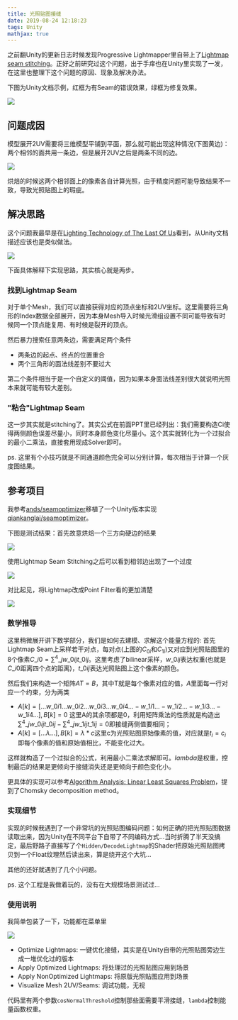 ```yaml
---
title: 光照贴图接缝
date: 2019-08-24 12:18:23
tags: Unity
mathjax: true
---
```


之前翻Unity的更新日志时候发现Progressive Lightmapper里自带上了[Lightmap seam stitching](https://docs.unity3d.com/Manual/Lightmapping-SeamStitching.html)。正好之前研究过这个问题，出于手痒也在Unity里实现了一发，在这里也整理下这个问题的原因、现象及解决办法。

下图为Unity文档示例，红框为有Seam的错误效果，绿框为修复效果。

![](/images/lightmap_seam.jpg)

<!--more-->

## 问题成因

模型展开2UV需要将三维模型平铺到平面，那么就可能出现这种情况(下图黄边)：两个相邻的面共用一条边，但是展开2UV之后是两条不同的边。

![](/images/2uv_seam.jpg)

烘焙的时候这两个相邻面上的像素各自计算光照，由于精度问题可能导致结果不一致，导致光照贴图上的瑕疵。

## 解决思路

这个问题我最早是在[Lighting Technology of The Last Of Us](http://miciwan.com/SIGGRAPH2013/Lighting%20Technology%20of%20The%20Last%20Of%20Us.pdf)看到，从Unity文档描述应该也是类似做法。

![](/images/seam_stitching.jpg)

下面具体解释下实现思路，其实核心就是两步。

### 找到Lightmap Seam

对于单个Mesh，我们可以直接获得对应的顶点坐标和2UV坐标。这里需要将三角形的Index数据全部展开，因为本身Mesh导入时候光滑组设置不同可能导致有时候同一个顶点能复用、有时候是裂开的顶点。

然后暴力搜索任意两条边，需要满足两个条件

- 两条边的起点、终点的位置重合
- 两个三角形的面法线差别不要过大

第二个条件相当于是一个自定义的阈值，因为如果本身面法线差别很大就说明光照本来就可能有较大差别。

### "粘合"Lightmap Seam

这一步其实就是stitching了。其实公式在前面PPT里已经列出：我们需要构造Ci使得两侧颜色误差尽量小，同时本身颜色变化尽量小。这个其实就转化为一个过拟合的最小二乘法，直接套用现成Solver即可。

ps. 这里有个小技巧就是不同通道颜色完全可以分别计算，每次相当于计算一个灰度图结果。

## 参考项目

我参考[ands/seamoptimizer](https://github.com/ands/seamoptimizer)移植了一个Unity版本实现[qiankanglai/seamoptimizer](https://github.com/qiankanglai/seamoptimizer)。

下图是测试结果：首先故意烘焙一个三方向硬边的结果

![](/images/lightmap_seam_unoptimized.jpg)

使用Lightmap Seam Stitching之后可以看到相邻边出现了一个过度

![](/images/lightmap_seam_optimized.jpg)

对比起见，将Lightmap改成Point Filter看的更加清楚

![](/images/lightmap_seam_optimized_point.jpg)

### 数学推导

这里稍微展开讲下数学部分，我们是如何去建模、求解这个能量方程的: 首先Lightmap Seam上采样若干对点，每对点(上图的$C_{0i}$和$C_{1i}$)又对应到光照贴图里的8个像素$C\_{i0}=\sum^{4}\_{j} w\_{0ij} t\_{0ij}$。这里考虑了bilinear采样，$w\_{0ij}$表达权重(也就是$C\_{i0}$距离四个点的距离)，$t\_{0ij}$表达光照贴图上这个像素的颜色。

然后我们来构造一个矩阵$AT=B$，其中T就是每个像素对应的值，$A$里面每一行对应一个约束，分为两类

- $A[k] = [... w\_{0i1} ... w\_{0i2} ... w\_{0i3} ... w\_{0i4} ... -w\_{1i1} ... -w\_{1i2} ... -w\_{1i3} ... -w\_{1i4} ...], B[k] = 0$ 这里A的其余项都是0，利用矩阵乘法的性质就是构造出$\sum^{4}\_{j} w\_{0ij} t\_{0ij} - \sum^{4}\_{j} w\_{1ij} t\_{1ij} = 0$即接缝两侧值要相同；
- $A[k] = [... \lambda ...], B[k] = \lambda * c$这里c为光照贴图原始像素的值，对应就是$t_{i} = c_{i}$即每个像素的值和原始值相比，不能变化过大。

这样就构造了一个过拟合的公式，利用最小二乘法求解即可。$lambda$是权重，控制最后的结果是更倾向于接缝消失还是更倾向于颜色变化小。

更具体的实现可以参考[Algorithm Analysis: Linear Least Squares Problem](http://www.programmersought.com/article/3597186469/)，提到了Chomsky decomposition method。

### 实现细节

实现的时候我遇到了一个非常坑的光照贴图编码问题：如何正确的把光照贴图数据读取出来，因为Unity在不同平台下自带了不同编码方式...当时折腾了半天没搞定，最后野路子直接写了个`Hidden/DecodeLightmap`的Shader把原始光照贴图拷贝到一个Float纹理然后读出来，算是绕开这个大坑...

其他的还好就遇到了几个小问题。

ps. 这个工程是我做着玩的，没有在大规模场景测试过...

### 使用说明

我简单包装了一下，功能都在菜单里

![](/images/seamoptimizer_menu.png)

- Optimize Lightmaps: 一键优化接缝，其实是在Unity自带的光照贴图旁边生成一堆优化过的版本
- Apply Optimized Lightmaps: 将处理过的光照贴图应用到场景
- Apply NonOptimized Lightmaps: 将原版光照贴图应用到场景
- Visualize Mesh 2UV/Seams: 调试功能，无视

代码里有两个参数`cosNormalThreshold`控制那些面需要平滑接缝，`lambda`控制能量函数权重。